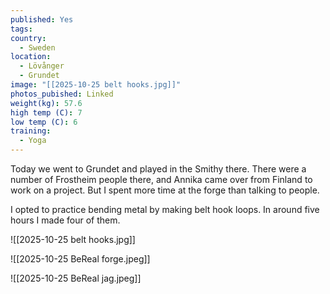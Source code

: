 ```yaml
---
published: Yes
tags:
country:
  - Sweden
location:
  - Lövånger
  - Grundet
image: "[[2025-10-25 belt hooks.jpg]]"
photos_pubished: Linked
weight(kg): 57.6
high temp (C): 7
low temp (C): 6
training:
  - Yoga
---
```

Today we went to Grundet and played in the Smithy there. There were a number of Frostheim people there, and Annika came over from Finland to work on a project. But I spent more time at the forge than talking to people.

I opted to practice bending metal by making belt hook loops. In around five hours I made four of them.


![[2025-10-25 belt hooks.jpg]]

![[2025-10-25 BeReal forge.jpeg]]

![[2025-10-25 BeReal jag.jpeg]]
